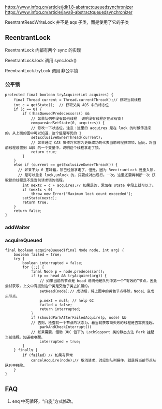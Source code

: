 
https://www.infoq.cn/article/jdk1.8-abstractqueuedsynchronizer  
https://www.infoq.cn/article/java8-abstractqueuedsynchronizer  

ReentrantReadWriteLock 并不是 aqs 子类，而是使用了它的子类

## ReentrantLock

ReentrantLock 内部有两个 sync 的实现

ReentrantLock.lock 调用  sync.lock()

ReentrantLock.tryLock 调用 非公平锁

### 公平锁

```{公平锁}
protected final boolean tryAcquire(int acquires) {
    final Thread current = Thread.currentThread();// 获取当前线程 
    int c = getState();  // 获取父类 AQS 中的标志位 
    if (c == 0) {
        if (!hasQueuedPredecessors() && 
            // 如果队列中没有其他线程  说明没有线程正在占有锁！
            compareAndSetState(0, acquires)) { 
            // 修改一下状态位，注意：这里的 acquires 是在 lock 的时候传递来的，从上面的图中可以知道，这个值是写死的 1
            setExclusiveOwnerThread(current);
            // 如果通过 CAS 操作将状态为更新成功则代表当前线程获取锁，因此，将当前线程设置到 AQS 的一个变量中，说明这个线程拿走了锁。
            return true;
        }
    }
    else if (current == getExclusiveOwnerThread()) {
      // 如果不为 0 意味着，锁已经被拿走了，但是，因为 ReentrantLock 是重入锁，
      // 是可以重复 lock,unlock 的，只要成对出现行。一次。这里还要再判断一次 获取锁的线程是不是当前请求锁的线程。
        int nextc = c + acquires;// 如果是的，累加在 state 字段上就可以了。
        if (nextc < 0)
            throw new Error("Maximum lock count exceeded");
        setState(nextc);
        return true;
    }
    return false;
}
```

### addWaiter  

### acquireQueued  

```{}
final boolean acquireQueued(final Node node, int arg) {
    boolean failed = true;
    try {
        boolean interrupted = false;
        for (;;) {
            final Node p = node.predecessor();
            if (p == head && tryAcquire(arg)) {
                // 如果当前的节点是 head 说明他是队列中第一个“有效的”节点，因此尝试获取，上文中有提到这个类是交给子类去扩展的。
                setHead(node);// 成功后，将上图中的黄色节点移除，Node1 变成头节点。
                p.next = null; // help GC
                failed = false;
                return interrupted;
            }
            if (shouldParkAfterFailedAcquire(p, node) && 
            // 否则，检查前一个节点的状态为，看当前获取锁失败的线程是否需要挂起。
                parkAndCheckInterrupt()) 
            // 如果需要，借助 JUC 包下的 LockSopport 类的静态方法 Park 挂起当前线程。知道被唤醒。
                interrupted = true;
        }
    } finally {
        if (failed) // 如果有异常 
            cancelAcquire(node);// 取消请求，对应到队列操作，就是将当前节点从队列中移除。
    }
}
```

## FAQ 

1. enq 中死循环，“自旋”方式修改。
